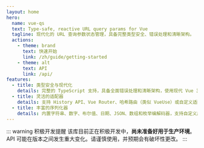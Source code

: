 ```yaml
---
layout: home
hero:
  name: vue-qs
  text: Type‑safe, reactive URL query params for Vue
  tagline: 现代化的 URL 查询参数状态管理，具备完整类型安全、错误处理和清晰架构。
  actions:
    - theme: brand
      text: 快速开始
      link: /zh/guide/getting-started
    - theme: alt
      text: API
      link: /api/
features:
  - title: 类型安全与现代化
    details: 完整的 TypeScript 支持，具备全面错误处理和清晰架构，使用现代 Vue 3 模式。
  - title: 灵活的适配器
    details: 支持 History API、Vue Router、哈希路由（类似 VueUse）或自定义适配器。通过依赖注入实现关注点清晰分离。
  - title: 丰富的序列化器
    details: 内置字符串、数字、布尔值、日期、JSON、数组和枚举编解码器，支持自定义序列化。
---
```


::: warning 积极开发提醒
该库目前正在积极开发中，**尚未准备好用于生产环境**。API 可能在版本之间发生重大变化。请谨慎使用，并预期会有破坏性更改。
:::
